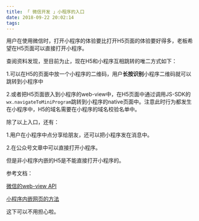 ```yaml
---
title: 「 微信开发 」小程序的入口
date: 2018-09-22 20:02:14
tags:
---
```


用户在使用微信时，打开小程序的体验要比打开H5页面的体验要好得多，老板希望在H5页面可以直接打开小程序。

查阅资料发现，至目前为止，现在H5和小程序互相跳转的唯二方式如下：
<!-- more -->

1.可以在H5的页面中放一个小程序的二维码，用户**长按识别**小程序二维码就可以跳转到小程序中

2.或者把H5页面嵌入到小程序的web-view中，在H5页面中通过调用JS-SDK的`wx.navigateToMiniProgram`跳转到小程序的native页面中。注意此时行为都发生在小程序中，H5的域名需要在小程序的域名校验名单中。

除了以上入口，还有：

1.用户在小程序中点分享给朋友，还可以把小程序发在消息中。

2.在公众号文章中可以直接打开小程序。

但是非小程序内嵌的H5是不能直接打开小程序的。

参考文档：

[微信的web-view API](https://developers.weixin.qq.com/miniprogram/dev/component/web-view.html)

[小程序内嵌网页的方法](https://www.jianshu.com/p/50657f9af5b4)

这下可以不用担心啦。
